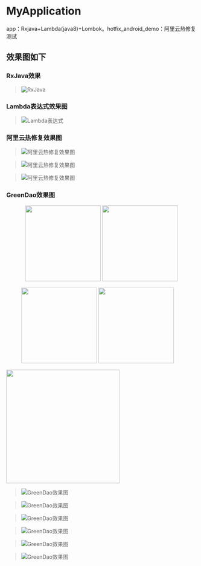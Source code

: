 # MyApplication
app：Rxjava+Lambda(java8)+Lombok。hotfix_android_demo：阿里云热修复测试

## 效果图如下

### RxJava效果
>![RxJava](doc/pic_rxjava.png)

### Lambda表达式效果图
>![Lambda表达式](doc/pic_lambda.png)

### 阿里云热修复效果图

>![阿里云热修复效果图](doc/pic_hotfix_alibaba.png)

>![阿里云热修复效果图](doc/pic_hotfixapp_homeac_mix.jpg)

>![阿里云热修复效果图](doc/pic_hotfixapp_restestac_mix.jpg)

### GreenDao效果图

<center class="half">
   <img src="https://raw.github.com/yueyue10/MyApplication/master/doc/pic_greendao_student.jpg" width="200" hegiht="400" />
    <img src="https://raw.github.com/yueyue10/MyApplication/master/doc/pic_greendao_message.jpg" width="200" hegiht="400"/>
</center>
<figure class="half">
   <img src="https://raw.github.com/yueyue10/MyApplication/master/doc/pic_greendao_student.jpg" width="200" hegiht="500" />
    <img src="https://raw.github.com/yueyue10/MyApplication/master/doc/pic_greendao_message.jpg" width="200" hegiht="500"/>
</figure>
<img src="doc/pic_greendao_message.jpg" width="300" hegiht="500" />

>![GreenDao效果图](doc/pic_greendao_recomdroute.jpg)

>![GreenDao效果图](doc/pic_greendao_remid1.jpg)

>![GreenDao效果图](doc/pic_green_dao_remind2.jpg)

>![GreenDao效果图](doc/pic_greendao_jsonlist.jpg)

>![GreenDao效果图](doc/pic_greendao_jsonstr.jpg)

>![GreenDao效果图](doc/pic_greendao_error.png)
